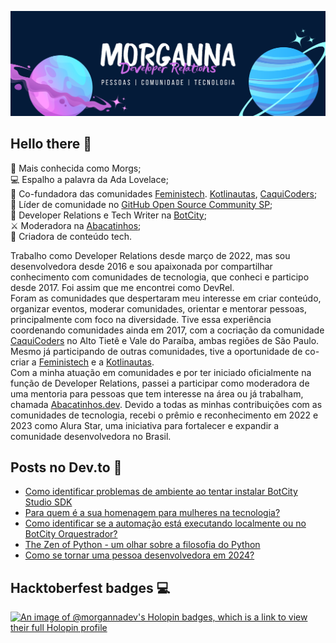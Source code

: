 <img src="https://raw.githubusercontent.com/morgannadev/morgannadev/main/img/morganna.png" alt="Fundo azul escuro. Do lado esquerdo está o desenho simulando um planeta com anéis com as cores rosa e azul. No centro está escrito Morganna e embaixo está escrito Developer Relations. Logo abaixo disso está escrito pessoas, comunidade, tecnologia. Do lado direito temos outro desenho simulando um planeta com anéis com tons de roxo e azul."></img>

## Hello there 👋

💙 Mais conhecida como Morgs; \
💻 Espalho a palavra da Ada Lovelace; \
👑 Co-fundadora das comunidades [Feministech](https://github.com/feministech). [Kotlinautas](https://kotlinautas.dev/), [CaquiCoders](https://www.meetup.com/pt-BR/caquicoders/); \
🤩 Líder de comunidade no [GitHub Open Source Community SP](https://linktr.ee/ghcommunitysp); \
🥑 Developer Relations e Tech Writer na [BotCity](https://github.com/botcity-dev); \
⚔️ Moderadora na [Abacatinhos](https://github.com/abacatinhos); \
📝 Criadora de conteúdo tech.

Trabalho como Developer Relations desde março de 2022, mas sou desenvolvedora desde 2016 e sou apaixonada por compartilhar conhecimento com comunidades de tecnologia, que conheci e participo desde 2017. Foi assim que me encontrei como DevRel. \
Foram as comunidades que despertaram meu interesse em criar conteúdo, organizar eventos, moderar comunidades, orientar e mentorar pessoas, principalmente com foco na diversidade. Tive essa experiência coordenando comunidades ainda em 2017, com a cocriação da comunidade [CaquiCoders](https://www.meetup.com/pt-BR/caquicoders/) no Alto Tietê e Vale do Paraíba, ambas regiões de São Paulo. Mesmo já participando de outras comunidades, tive a oportunidade de co-criar a [Feministech](https://feministech.com.br/) e a [Kotlinautas](https://kotlinautas.dev/). \
Com a minha atuação em comunidades e por ter iniciado oficialmente na função de Developer Relations, passei a participar como moderadora de uma mentoria para pessoas que tem interesse na área ou já trabalham, chamada [Abacatinhos.dev](https://abacatinhos.dev/).
Devido a todas as minhas contribuições com as comunidades de tecnologia, recebi o prêmio e reconhecimento em 2022 e 2023 como Alura Star, uma iniciativa para fortalecer e expandir a comunidade desenvolvedora no Brasil.

## Posts no Dev.to 📝
<!-- BLOG-POST-LIST:START -->
- [Como identificar problemas de ambiente ao tentar instalar BotCity Studio SDK](https://dev.to/botcitydev/como-identificar-problemas-de-ambiente-ao-tentar-instalar-botcity-studio-sdk-17k8)
- [Para quem é a sua homenagem para mulheres na tecnologia?](https://dev.to/feministech/para-quem-e-a-sua-homenagem-para-mulheres-na-tecnologia-1aoo)
- [Como identificar se a automação está executando localmente ou no BotCity Orquestrador?](https://dev.to/botcitydev/como-identificar-se-a-automacao-esta-executando-localmente-ou-no-botcity-orquestrador-3kh8)
- [The Zen of Python - um olhar sobre a filosofia do Python](https://dev.to/feministech/the-zen-of-python-um-olhar-sobre-a-filosofia-do-python-16ai)
- [Como se tornar uma pessoa desenvolvedora em 2024?](https://dev.to/feministech/como-se-tornar-uma-pessoa-desenvolvedora-em-2024-2lk0)
<!-- BLOG-POST-LIST:END -->

## Hacktoberfest badges 💻
[![An image of @morgannadev's Holopin badges, which is a link to view their full Holopin profile](https://holopin.me/morgannadev)](https://holopin.io/@morgannadev)
